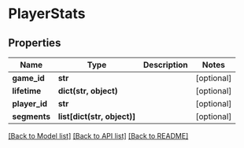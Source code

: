 # PlayerStats

## Properties
Name | Type | Description | Notes
------------ | ------------- | ------------- | -------------
**game_id** | **str** |  | [optional] 
**lifetime** | **dict(str, object)** |  | [optional] 
**player_id** | **str** |  | [optional] 
**segments** | **list[dict(str, object)]** |  | [optional] 

[[Back to Model list]](../README.md#documentation-for-models) [[Back to API list]](../README.md#documentation-for-api-endpoints) [[Back to README]](../README.md)


